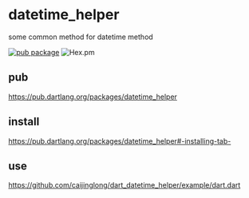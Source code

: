 # datetime_helper
some common method for datetime method

[![pub package](https://img.shields.io/pub/v/datetime_helper.svg)](https://pub.dartlang.org/packages/datetime_helper)
![Hex.pm](https://img.shields.io/hexpm/l/plug.svg)


## pub
https://pub.dartlang.org/packages/datetime_helper

## install
https://pub.dartlang.org/packages/datetime_helper#-installing-tab-

## use
https://github.com/caijinglong/dart_datetime_helper/example/dart.dart